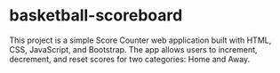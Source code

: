 # basketball-scoreboard
 This project is a simple Score Counter web application built with HTML, CSS, JavaScript, and Bootstrap. The app allows users to increment, decrement, and reset scores for two categories: Home and Away.
